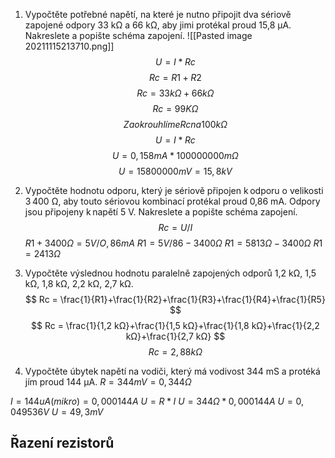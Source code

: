 1.   Vypočtěte potřebné napětí, na které je nutno připojit dva sériově zapojené odpory 33 kΩ a 66 kΩ, aby jimi protékal proud 15,8 μA. Nakreslete a popište schéma zapojení. 
    ![[Pasted image 20211115213710.png]]
	$$ U=I*Rc $$ $$ Rc = R1+R2 $$ $$ Rc = 33 k\Omega + 66 k\Omega $$ $$ Rc = 99K\Omega $$
	$$ Zaokrouhlíme Rc na 100 k\Omega $$ $$ U = I*Rc $$ $$ U = 0,158mA*100000000m\Omega $$
	$$ U = 15 800 000 mV = 15,8 kV $$

2.   Vypočtěte hodnotu odporu, který je sériově připojen k odporu o velikosti 3 400 Ω, aby touto sériovou kombinací protékal proud 0,86 mA. Odpory jsou připojeny k napětí 5 V. Nakreslete a popište schéma zapojení. 
	  $$ Rc = U/I $$ 
	  $R1+3400 \Omega = 5V / O,86mA$
	  $R1 = 5V /86 -3400 \Omega$
	  $R1 = 5813 \Omega - 3400 \Omega$
	  $R1 = 2413 \Omega$
	 
    

3.   Vypočtěte výslednou hodnotu paralelně zapojených odporů 1,2 kΩ, 1,5 kΩ, 1,8 kΩ, 2,2 kΩ, 2,7 kΩ. 
 $$ Rc = \frac{1}{R1}+\frac{1}{R2}+\frac{1}{R3}+\frac{1}{R4}+\frac{1}{R5} $$ $$ Rc = \frac{1}{1,2 kΩ}+\frac{1}{1,5 kΩ}+\frac{1}{1,8 kΩ}+\frac{1}{2,2 kΩ}+\frac{1}{2,7 kΩ} $$
 $$ Rc = 2,88k\Omega $$
 
    

4.   Vypočtěte úbytek napětí na vodiči, který má vodivost 344 mS a protéká jím proud 144 μA.
   $R = 344mV = 0,344 \Omega$
   
  $I = 144uA (mikro) = 0,000144A$
 $U = R*I$
 $U = 344\Omega * 0,000144A$
 $U = 0,049536V$
 $U = 49,3 mV$
 
  ## Řazení rezistorů
  
 
